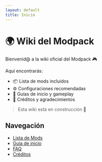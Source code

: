 ```yaml
---
layout: default
title: Inicio
---
```


# 🌍 Wiki del Modpack

Bienvenid@ a la wiki oficial del Modpack 🎮 

Aquí encontrarás:
- 📦 Lista de mods incluidos
- ⚙️ Configuraciones recomendadas
- 📘 Guías de inicio y gameplay
- 🙌 Créditos y agradecimientos

> Esta wiki está en construcción 🚧

## Navegación
- [Lista de Mods](mods.md)
- [Guía de inicio](guia-inicio.md)
- [FAQ](faq.md)
- [Créditos](creditos.md)
